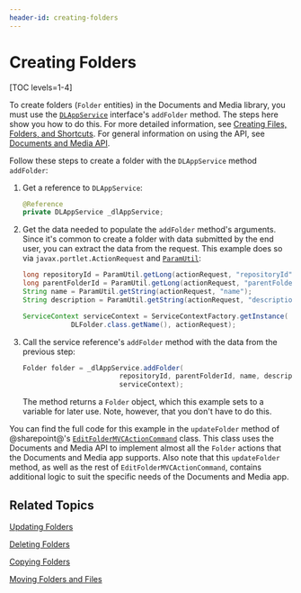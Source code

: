```yaml
---
header-id: creating-folders
---
```


# Creating Folders

[TOC levels=1-4]

To create folders (`Folder` entities) in the Documents and Media library, you 
must use the 
[`DLAppService`](@platform-ref@/7.2-latest/javadocs/portal-kernel/com/liferay/document/library/kernel/service/DLAppService.html) 
interface's `addFolder` method. The steps here show you how to do this. For more 
detailed information, see 
[Creating Files, Folders, and Shortcuts](/docs/7-2/frameworks/-/knowledge_base/f/creating-files-folders-and-shortcuts). 
For general information on using the API, see 
[Documents and Media API](/docs/7-2/frameworks/-/knowledge_base/f/documents-and-media-api). 

Follow these steps to create a folder with the `DLAppService` method 
`addFolder`: 

1.  Get a reference to `DLAppService`: 

    ```java
    @Reference
    private DLAppService _dlAppService;
    ```

2.  Get the data needed to populate the `addFolder` method's arguments. Since 
    it's common to create a folder with data submitted by the end user, you can 
    extract the data from the request. This example does so via 
    `javax.portlet.ActionRequest` and 
    [`ParamUtil`](@platform-ref@/7.2-latest/javadocs/portal-kernel/com/liferay/portal/kernel/util/ParamUtil.html): 

    ```java
    long repositoryId = ParamUtil.getLong(actionRequest, "repositoryId");
    long parentFolderId = ParamUtil.getLong(actionRequest, "parentFolderId");
    String name = ParamUtil.getString(actionRequest, "name");
    String description = ParamUtil.getString(actionRequest, "description");

    ServiceContext serviceContext = ServiceContextFactory.getInstance(
                DLFolder.class.getName(), actionRequest);
    ```

<!--Uncomment once article is available
    For more information on `ServiceContext`, see the tutorial 
    Understanding ServiceContext. 
-->

3.  Call the service reference's `addFolder` method with the data from the 
    previous step: 

    ```java
    Folder folder = _dlAppService.addFolder(
                            repositoryId, parentFolderId, name, description, 
                            serviceContext);
    ```

    The method returns a `Folder` object, which this example sets to a variable 
    for later use. Note, however, that you don't have to do this. 

You can find the full code for this example in the `updateFolder` method of 
@sharepoint@'s 
[`EditFolderMVCActionCommand`](https://github.com/liferay/liferay-portal/blob/master/modules/apps/document-library/document-library-web/src/main/java/com/liferay/document/library/web/internal/portlet/action/EditFolderMVCActionCommand.java) 
class. This class uses the Documents and Media API to implement almost all the 
`Folder` actions that the Documents and Media app supports. Also note that 
this `updateFolder` method, as well as the rest of `EditFolderMVCActionCommand`, 
contains additional logic to suit the specific needs of the Documents and Media 
app. 

## Related Topics

[Updating Folders](/docs/7-2/frameworks/-/knowledge_base/f/updating-folders)

[Deleting Folders](/docs/7-2/frameworks/-/knowledge_base/f/deleting-folders)

[Copying Folders](/docs/7-2/frameworks/-/knowledge_base/f/copying-folders)

[Moving Folders and Files](/docs/7-2/frameworks/-/knowledge_base/f/moving-folders-and-files)

